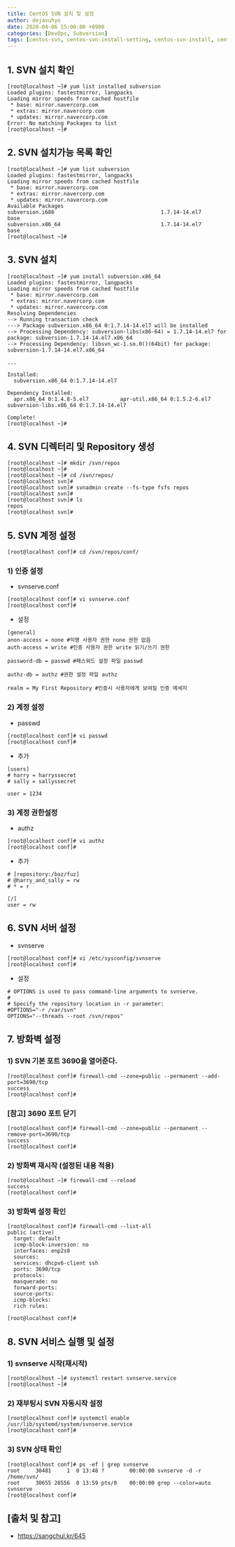 ```yaml
---
title: CentOS SVN 설치 및 설정
author: dejavuhyo
date: 2020-04-06 15:00:00 +0900
categories: [DevOps, Subversion]
tags: [centos-svn, centos-svn-install-setting, centos-svn-install, centos-svn-setting, svn-설치, svn-설정]
---
```


## 1. SVN 설치 확인

```shell
[root@localhost ~]# yum list installed subversion
Loaded plugins: fastestmirror, langpacks
Loading mirror speeds from cached hostfile
 * base: mirror.navercorp.com
 * extras: mirror.navercorp.com
 * updates: mirror.navercorp.com
Error: No matching Packages to list
[root@localhost ~]#
```

## 2. SVN 설치가능 목록 확인

```shell
[root@localhost ~]# yum list subversion
Loaded plugins: fastestmirror, langpacks
Loading mirror speeds from cached hostfile
 * base: mirror.navercorp.com
 * extras: mirror.navercorp.com
 * updates: mirror.navercorp.com
Available Packages
subversion.i686                                  1.7.14-14.el7                    base
subversion.x86_64                                1.7.14-14.el7                    base
[root@localhost ~]#
```

## 3. SVN 설치

```shell
[root@localhost ~]# yum install subversion.x86_64
Loaded plugins: fastestmirror, langpacks
Loading mirror speeds from cached hostfile
 * base: mirror.navercorp.com
 * extras: mirror.navercorp.com
 * updates: mirror.navercorp.com
Resolving Dependencies
--> Running transaction check
---> Package subversion.x86_64 0:1.7.14-14.el7 will be installed
--> Processing Dependency: subversion-libs(x86-64) = 1.7.14-14.el7 for package: subversion-1.7.14-14.el7.x86_64
--> Processing Dependency: libsvn_wc-1.so.0()(64bit) for package: subversion-1.7.14-14.el7.x86_64
 
...
 
Installed:
  subversion.x86_64 0:1.7.14-14.el7                                                                                                                                                                          
 
Dependency Installed:
  apr.x86_64 0:1.4.8-5.el7          apr-util.x86_64 0:1.5.2-6.el7          subversion-libs.x86_64 0:1.7.14-14.el7                                    
 
Complete!
[root@localhost ~]#
```

## 4. SVN 디렉터리 및 Repository 생성

```shell
[root@localhost ~]# mkdir /svn/repos
[root@localhost ~]# 
[root@localhost ~]# cd /svn/repos/
[root@localhost svn]#
[root@localhost svn]# svnadmin create --fs-type fsfs repos
[root@localhost svn]# 
[root@localhost svn]# ls
repos
[root@localhost svn]#
```

## 5. SVN 계정 설정

```shell
[root@localhost conf]# cd /svn/repos/conf/
```

### 1) 인증 설정

* svnserve.conf

```shell
[root@localhost conf]# vi svnserve.conf 
[root@localhost conf]#
```

* 설정

```text
[general]
anon-access = none #익명 사용자 권한 none 권한 없음 
auth-access = write #인증 사용자 권한 write 읽기/쓰기 권한

password-db = passwd #패스워드 설정 파일 passwd

authz-db = authz #권한 설정 파일 authz

realm = My First Repository #인증시 사용자에게 보여질 인증 메세지
```

### 2) 계정 설정

* passwd

```shell
[root@localhost conf]# vi passwd 
[root@localhost conf]#
```

* 추가

```text
[users]
# harry = harryssecret
# sally = sallyssecret
 
user = 1234
```

### 3) 계정 권한설정

* authz

```shell
[root@localhost conf]# vi authz 
[root@localhost conf]#
```

* 추가

```text
# [repository:/baz/fuz]
# @harry_and_sally = rw
# * = r
 
[/]
user = rw
```

## 6. SVN 서버 설정

* svnserve

```shell
[root@localhost conf]# vi /etc/sysconfig/svnserve 
[root@localhost conf]#
```

* 설정

```text
# OPTIONS is used to pass command-line arguments to svnserve.
#
# Specify the repository location in -r parameter:
#OPTIONS="-r /var/svn"
OPTIONS="--threads --root /svn/repos"
```

## 7. 방화벽 설정

### 1) SVN 기본 포트 3690을 열어준다.

```shell
[root@localhost conf]# firewall-cmd --zone=public --permanent --add-port=3690/tcp
success
[root@localhost conf]# 
```

### [참고] 3690 포트 닫기

```shell
[root@localhost conf]# firewall-cmd --zone=public --permanent --remove-port=3690/tcp
success
[root@localhost conf]#
```

### 2) 방화벽 재시작 (설정된 내용 적용)

```shell
[root@localhost ~]# firewall-cmd --reload
success
[root@localhost conf]#
```

### 3) 방화벽 설정 확인

```shell
[root@localhost conf]# firewall-cmd --list-all
public (active)
  target: default
  icmp-block-inversion: no
  interfaces: enp2s0
  sources: 
  services: dhcpv6-client ssh
  ports: 3690/tcp
  protocols: 
  masquerade: no
  forward-ports: 
  source-ports: 
  icmp-blocks: 
  rich rules: 
    
[root@localhost conf]#
```

## 8. SVN 서비스 실행 및 설정

### 1) svnserve 시작(재시작)

```shell
[root@localhost ~]# systemctl restart svnserve.service
[root@localhost ~]#
```

### 2) 재부팅시 SVN 자동시작 설정

```shell
[root@localhost conf]# systemctl enable /usr/lib/systemd/system/svnserve.service 
[root@localhost conf]#
```

### 3) SVN 상태 확인

```shell
[root@localhost conf]# ps -ef | grep svnserve
root     30481     1  0 13:48 ?        00:00:00 svnserve -d -r /home/svn/
root     30655 28556  0 13:59 pts/0    00:00:00 grep --color=auto svnserve
[root@localhost conf]#
```

## [출처 및 참고]
* <https://sangchul.kr/645>

